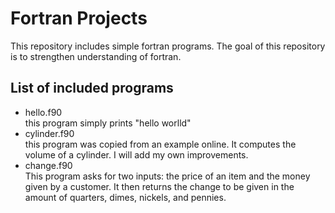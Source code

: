 Fortran Projects
=======

This repository includes simple fortran programs. The goal of this repository is to strengthen understanding of fortran.  

List of included programs
-------------------------

* hello.f90  
	this program simply prints "hello worlld"
* cylinder.f90  
	this program was copied from an example online. It computes the volume of a cylinder. I will add my own improvements.
* change.f90  
	This program asks for two inputs: the price of an item and the money given by a customer. It then returns the change to be given in the amount of quarters, dimes, nickels, and pennies.
